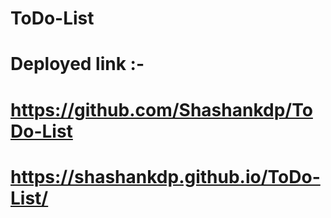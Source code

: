 # ToDo-List

# Deployed link :-

# https://github.com/Shashankdp/ToDo-List

# https://shashankdp.github.io/ToDo-List/
